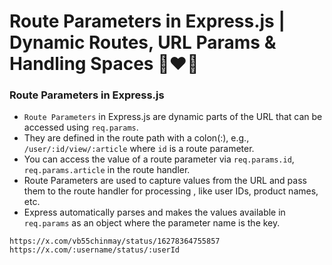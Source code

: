 # Route Parameters in Express.js | Dynamic Routes, URL Params & Handling Spaces 🚀❤️‍🔥

### Route Parameters in Express.js

- `Route Parameters` in Express.js are dynamic parts of the URL that can be accessed using `req.params`.
- They are defined in the route path with a colon(:), e.g., `/user/:id/view/:article` where `id` is a route parameter.
- You can access the value of a route parameter via `req.params.id`, `req.params.article` in the route handler.
- Route Parameters are used to capture values from the URL and pass them to the route handler for processing , like user IDs, product names, etc.
- Express automatically parses and makes the values available in `req.params` as an object where the parameter name is the key.

```
https://x.com/vb55chinmay/status/16278364755857
https://x.com/:username/status/:userId
```
